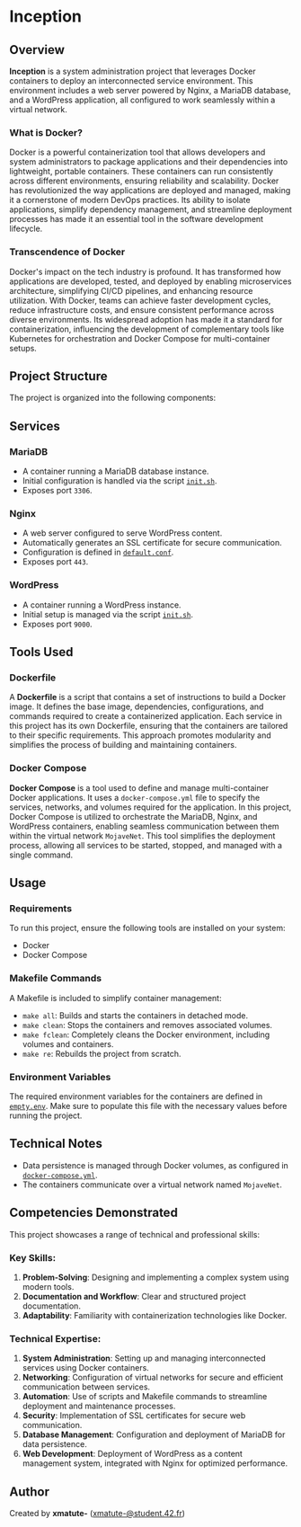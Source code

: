 # Inception

## Overview

**Inception** is a system administration project that leverages Docker containers to deploy an interconnected service environment. This environment includes a web server powered by Nginx, a MariaDB database, and a WordPress application, all configured to work seamlessly within a virtual network.

### What is Docker?

Docker is a powerful containerization tool that allows developers and system administrators to package applications and their dependencies into lightweight, portable containers. These containers can run consistently across different environments, ensuring reliability and scalability. Docker has revolutionized the way applications are deployed and managed, making it a cornerstone of modern DevOps practices. Its ability to isolate applications, simplify dependency management, and streamline deployment processes has made it an essential tool in the software development lifecycle.

### Transcendence of Docker

Docker's impact on the tech industry is profound. It has transformed how applications are developed, tested, and deployed by enabling microservices architecture, simplifying CI/CD pipelines, and enhancing resource utilization. With Docker, teams can achieve faster development cycles, reduce infrastructure costs, and ensure consistent performance across diverse environments. Its widespread adoption has made it a standard for containerization, influencing the development of complementary tools like Kubernetes for orchestration and Docker Compose for multi-container setups.

## Project Structure

The project is organized into the following components:

## Services

### MariaDB
- A container running a MariaDB database instance.
- Initial configuration is handled via the script [`init.sh`](srcs/requirements/mariadb/tools/init.sh).
- Exposes port `3306`.

### Nginx
- A web server configured to serve WordPress content.
- Automatically generates an SSL certificate for secure communication.
- Configuration is defined in [`default.conf`](srcs/requirements/nginx/conf/default.conf).
- Exposes port `443`.

### WordPress
- A container running a WordPress instance.
- Initial setup is managed via the script [`init.sh`](srcs/requirements/wordpress/tools/init.sh).
- Exposes port `9000`.

## Tools Used

### Dockerfile
A **Dockerfile** is a script that contains a set of instructions to build a Docker image. It defines the base image, dependencies, configurations, and commands required to create a containerized application. Each service in this project has its own Dockerfile, ensuring that the containers are tailored to their specific requirements. This approach promotes modularity and simplifies the process of building and maintaining containers.

### Docker Compose
**Docker Compose** is a tool used to define and manage multi-container Docker applications. It uses a `docker-compose.yml` file to specify the services, networks, and volumes required for the application. In this project, Docker Compose is utilized to orchestrate the MariaDB, Nginx, and WordPress containers, enabling seamless communication between them within the virtual network `MojaveNet`. This tool simplifies the deployment process, allowing all services to be started, stopped, and managed with a single command.

## Usage

### Requirements
To run this project, ensure the following tools are installed on your system:
- Docker
- Docker Compose

### Makefile Commands
A Makefile is included to simplify container management:

- `make all`: Builds and starts the containers in detached mode.
- `make clean`: Stops the containers and removes associated volumes.
- `make fclean`: Completely cleans the Docker environment, including volumes and containers.
- `make re`: Rebuilds the project from scratch.

### Environment Variables
The required environment variables for the containers are defined in [`empty.env`](srcs/requirements/tools/empty.env). Make sure to populate this file with the necessary values before running the project.

## Technical Notes
- Data persistence is managed through Docker volumes, as configured in [`docker-compose.yml`](srcs/docker-compose.yml).
- The containers communicate over a virtual network named `MojaveNet`.

## Competencies Demonstrated

This project showcases a range of technical and professional skills:

### Key Skills:
1. **Problem-Solving**: Designing and implementing a complex system using modern tools.
2. **Documentation and Workflow**: Clear and structured project documentation.
3. **Adaptability**: Familiarity with containerization technologies like Docker.

### Technical Expertise:
1. **System Administration**: Setting up and managing interconnected services using Docker containers.
2. **Networking**: Configuration of virtual networks for secure and efficient communication between services.
3. **Automation**: Use of scripts and Makefile commands to streamline deployment and maintenance processes.
4. **Security**: Implementation of SSL certificates for secure web communication.
5. **Database Management**: Configuration and deployment of MariaDB for data persistence.
6. **Web Development**: Deployment of WordPress as a content management system, integrated with Nginx for optimized performance.

## Author
Created by **xmatute-** (<xmatute-@student.42.fr>)